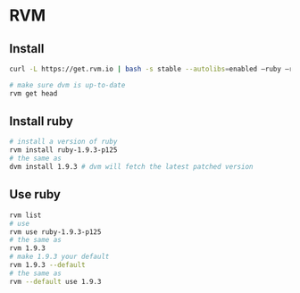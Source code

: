 
# RVM

## Install

```sh
curl -L https://get.rvm.io | bash -s stable --autolibs=enabled —ruby —rails

# make sure dvm is up-to-date
rvm get head
```

## Install ruby

```sh
# install a version of ruby
rvm install ruby-1.9.3-p125
# the same as
dvm install 1.9.3 # dvm will fetch the latest patched version
```

## Use ruby

```sh
rvm list
# use
rvm use ruby-1.9.3-p125
# the same as
rvm 1.9.3
# make 1.9.3 your default
rvm 1.9.3 --default
# the same as
rvm --default use 1.9.3
```
